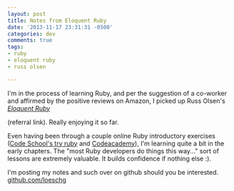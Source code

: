 ```yaml
---
layout: post
title: Notes from Eloquent Ruby
date: '2013-11-17 23:31:31 -0500'
categories: dev
comments: true
tags:
- ruby
- eloquent ruby
- russ olsen

---
```

I'm in the process of learning Ruby, and per the suggestion of a co-worker and affirmed by the positive reviews on Amazon, I picked up Russ Olsen's <a href="http://www.amazon.com/gp/product/0321584104/ref=as_li_ss_tl?ie=UTF8&amp;camp=1789&amp;creative=390957&amp;creativeASIN=0321584104&amp;linkCode=as2&amp;tag=grlomatitranm-20">*Eloquent Ruby*</a> 
<!--more-->
(referral link). Really enjoying it so far.

Even having been through a couple online Ruby introductory exercises (<a href="http://tryruby.org/">Code School's try ruby</a> and <a href="http://www.codecademy.com/tracks/ruby">Codeacademy</a>), I'm learning quite a bit in the early chapters. The "most Ruby developers do things this way..." sort of lessons are extremely valuable. It builds confidence if nothing else :).

I'm posting my notes and such over on github should you be interested. <a href="https://github.com/loeschg/notes/tree/master/ruby/eloquent-ruby">github.com/loeschg</a>

<!-- 
status: publish
published: true
author:
  display_name: Greg Loesch
  login: greg
  email: loesch.greg@gmail.com
  url: http://gregloesch.com
author_login: greg
author_email: loesch.greg@gmail.com
author_url: http://gregloesch.com
wordpress_id: 997
wordpress_url: http://gregloesch.com/?p=997
date_gmt: '2013-11-18 04:31:31 -0500'
tags:
- ruby
- eloquent ruby
- notes
- github
- russ olsen
-->
